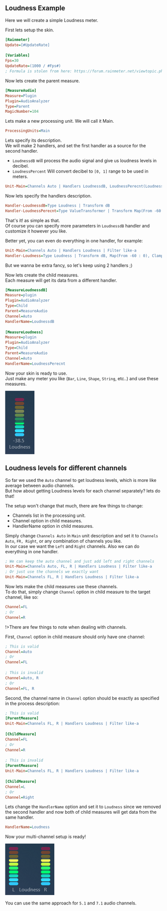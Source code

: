 ## Loudness Example

Here we will create a simple Loudness meter.

First lets setup the skin.

```ini
[Rainmeter]
Update=[#UpdateRate]

[Variables]
Fps=30
UpdateRate=(1000 / #Fps#)
; Formula is stolen from here: https://forum.rainmeter.net/viewtopic.php?t=26831#p140108
```

Now lets create the parent measure.

```ini
[MeasureAudio]
Measure=Plugin
Plugin=AudioAnalyzer
Type=Parent
MagicNumber=104
```

Lets make a new processing unit. We will call it Main.

```ini
ProcessingUnits=Main
```

Lets specify its description.<br/>
We will make 2 handlers, and set the first handler as a source for the second handler.

- `LoudnessdB` will process the audio signal and give us loudness levels in decibel.
- `LoudnessPercent` Will convert decibel to `[0, 1]` range to be used in meters.

```ini
Unit-Main=Channels Auto | Handlers LoudnessdB, LoudnessPerecnt(LoudnessdB) | Filter like-a
```

Now lets specify the handlers description.

```ini
Handler-LoudnessdB=Type Loudness | Transform dB
Handler-LoudnessPerecnt=Type ValueTransformer | Transform Map(From -60 : 0), Clamp
```

That's it! as simple as that.<br/>
Of course you can specify more parameters in `LoudnessdB` handler and customize it however you like.

Better yet, you can even do everything in one handler, for example:

```ini
Unit-Main=Channels Auto | Handlers Loudness | Filter like-a
Handler-Loudness=Type Loudness | Transform dB, Map(From -60 : 0), Clamp | TimeWindow 500
```

But we wanna be extra fancy, so let's keep using 2 handlers ;)

Now lets create the child measures.<br/>
Each measure will get its data from a different handler.

```ini
[MeasureLoudnessdB]
Measure=plugin
Plugin=AudioAnalyzer
Type=Child
Parent=MeasureAudio
Channel=Auto
HandlerName=LoudnessdB

[MeasureLoudness]
Measure=plugin
Plugin=AudioAnalyzer
Type=Child
Parent=MeasureAudio
Channel=Auto
HandlerName=LoudnessPerecnt
```

Now your skin is ready to use.<br/>
Just make any meter you like (`Bar`, `Line`, `Shape`, `String`, etc..) and use these measures.

<img src="docs\usage-examples\examples\loudness.PNG" title="Loudness meter" />

## Loudness levels for different channels

So far we used the `Auto` channel to get loudness levels, which is more like average between audio channels.<br/>
But how about getting Loudness levels for each channel separately? lets do that!

The setup won't change that much, there are few things to change:

- Channels list in the processing unit.
- Channel option in child measures.
- HandlerName option in child measures.

Simply change `Channels Auto` in `Main` unit description and set it to `Channels Auto`, `FR, Right`, or any combination of channels you like.<br/>
In our case we want the `Left` and `Right` channels. Also we can do everything in one handler.

```ini
; We can keep the auto channel and just add left and right channels
Unit-Main=Channels Auto, FL, R | Handlers Loudness | Filter like-a
; Or just use the channels we exactly want
Unit-Main=Channels FL, R | Handlers Loudness | Filter like-a
```

Now lets make the child measures use these channels.<br/>
To do that, simply change `Channel` option in child measure to the target channel, like so:

```ini
Channel=FL
; Or
Channel=R
```

!>There are few things to note when dealing with channels.<i id="channels"></i>

First, `Channel` option in child measure should only have one channel:

```ini
; This is valid
Channel=Auto
; Or
Channel=FL

; This is invalid
Channel=Auto, R
; Or
Channel=FL, R
```

Second, the channel name in `Channel` option should be exactly as specified in the process description:

```ini
; This is valid
[ParentMeasure]
Unit-Main=Channels FL, R | Handlers Loudness | Filter like-a

[ChildMeasure]
Channel=FL
; Or
Channel=R

; This is invalid
[ParentMeasure]
Unit-Main=Channels FL, R | Handlers Loudness | Filter like-a

[ChildMeasure]
Channel=L
; Or
Channel=Right
```

Lets change the `HandlerName` option and set it to `Loudness` since we removed the second handler and now both of child measures will get data from the same handler.

```ini
HandlerName=Loudness
```

Now your multi-channel setup is ready!

<img src="docs\usage-examples\examples\loudness-lr.PNG" title="LR Loudness meter" />

You can use the same approach for `5.1` and `7.1` audio channels.
